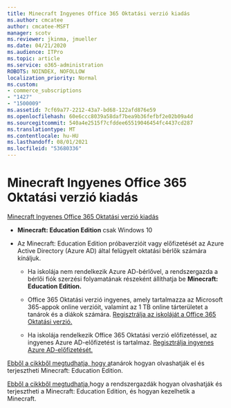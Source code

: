 ```yaml
---
title: Minecraft Ingyenes Office 365 Oktatási verzió kiadás
ms.author: cmcatee
author: cmcatee-MSFT
manager: scotv
ms.reviewer: jkinma, jmueller
ms.date: 04/21/2020
ms.audience: ITPro
ms.topic: article
ms.service: o365-administration
ROBOTS: NOINDEX, NOFOLLOW
localization_priority: Normal
ms.custom:
- commerce_subscriptions
- "1427"
- "1500009"
ms.assetid: 7cf69a77-2212-43a7-bd68-122afd876e59
ms.openlocfilehash: 60e6ccc8039a58daf7bea9b36fefbf2e02b09a4d
ms.sourcegitcommit: 540a4e2515f7cfddee65519046454fc4437cd287
ms.translationtype: MT
ms.contentlocale: hu-HU
ms.lasthandoff: 08/01/2021
ms.locfileid: "53680336"
---
```

# <a name="minecraft-edition-with-office-365-education-for-free"></a>Minecraft Ingyenes Office 365 Oktatási verzió kiadás

[Minecraft Ingyenes Office 365 Oktatási verzió kiadás](https://docs.microsoft.com/education/windows/get-minecraft-for-education)
  
- **Minecraft: Education Edition** csak Windows 10

- Az Minecraft: Education Edition próbaverzióit vagy előfizetését az Azure Active Directory (Azure AD) által felügyelt oktatási bérlők számára kínáljuk. 

  - Ha iskolája nem rendelkezik Azure AD-bérlővel, a rendszergazda a bérlői fiók szerzési folyamatának részeként állíthatja be **Minecraft: Education Edition.** [](https://docs.microsoft.com/education/windows/school-get-minecraft)

  - Office 365 Oktatási verzió ingyenes, amely tartalmazza az Microsoft 365-appok online verzióit, valamint az 1 TB online tárterületet a tanárok és a diákok számára. [Regisztrálja az iskoláját a Office 365 Oktatási verzió.](https://www.microsoft.com/education/products/office)

  - Ha iskolája rendelkezik Office 365 Oktatási verzió előfizetéssel, az ingyenes Azure AD-előfizetést is tartalmaz. [Regisztrálja ingyenes Azure AD-előfizetését.](https://msdn.microsoft.com/library/windows/hardware/mt703369%28v=vs.85%29.aspx)

[Ebből a cikkből megtudhatja, hogy a](https://docs.microsoft.com/education/windows/teacher-get-minecraft)tanárok hogyan olvashatják el és terjesztheti Minecraft: Education Edition.
  
[Ebből a cikkből megtudhatja,](https://docs.microsoft.com/education/windows/school-get-minecraft)hogy a rendszergazdák hogyan olvashatják és terjesztheti a Minecraft: Education Edition, és hogyan kezelhetik a Minecraft.